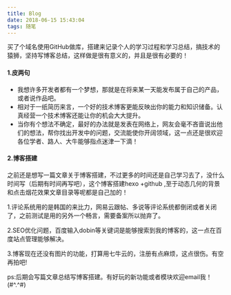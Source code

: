 ```yaml
---
title: Blog
date: 2018-06-15 15:43:04
tags: 随笔
---
```


买了个域名使用GitHub做库，搭建来记录个人的学习过程和学习总结，搞技术的猿狮，坚持写博客总结，这样做是很有意义的，并且是很有必要的！

<!-- more-->

#### 1.皮两句

- 我想许多开发者都有一个梦想，那就是在将来某一天能发布属于自己的产品，或者说作品吧。
- 相对于一纸简历来言，一个好的技术博客更能反映出你的能力和知识储备。认真经营一个技术博客还能让你的机会大大提升。
- 当你有个想法不确定，最好的办法就是发表在网络上，网友会毫不吝啬说出他们的想法，帮你找出开发中的问题，交流能使你开阔领域，这一点还是很欢迎各位学者、路人、大牛能够指点迷津一下滴！

#### 2.博客搭建

​	之前还是想写一篇文章关于博客搭建，不过更多的时间还是自己学习去了，没什么时间写（后期有时间再写吧），这个博客搭建hexo +github ,至于动态几何的背景和点击烟花效果文章目录等呢都是自己加的！	

​	1.评论系统用的是韩国的来比力，网易云跟帖、多说等评论系统都倒闭或者关闭了，之前测试是用的另外一个畅言，需要备案所以抛弃了。

​	2.SEO优化问题，百度输入dobin等关键词是能够搜索到我的博客的，这一点在百度站点管理能够解决。

​	3.博客现在还没有图片的功能，打算用七牛云的，注册有点麻烦，这点很伤。有空再拍吧!



ps:后期会写篇文章总结写博客搭建。有好玩的新功能或者模块欢迎email我！(#^.^#)

